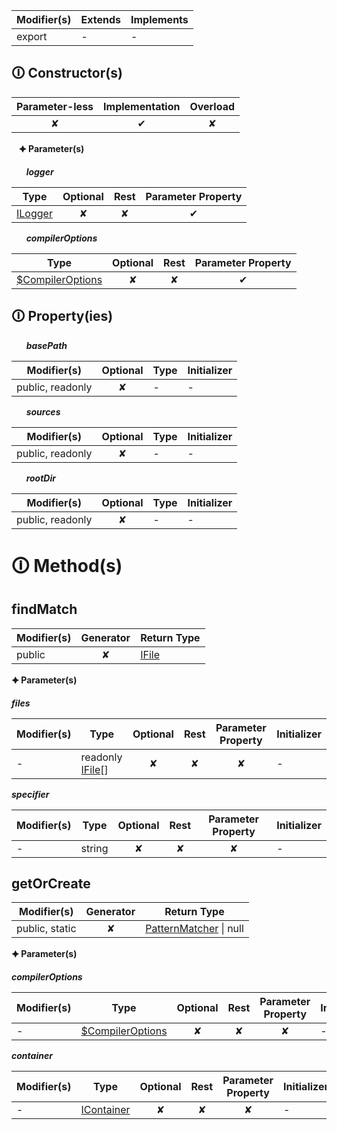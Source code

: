 | Modifier(s)                            | Extends                      | Implements                                    |
|----------------------------------------|------------------------------|-----------------------------------------------|
| export | - | - |

## &#128712; Constructor(s)

| Parameter-less                         | Implementation                          | Overload                          |
|:--------------------------------------:|:---------------------------------------:|:---------------------------------:|
| ✘ | ✔ | ✘ |

&nbsp;&nbsp; **&#128966; Parameter(s)**

&nbsp;&nbsp;&nbsp;&nbsp;&nbsp; _**logger**_

| Type                        | Optional                           | Rest                          | Parameter Property                          |
|-----------------------------|:----------------------------------:|:-----------------------------:|:-------------------------------------------:|
| [ILogger](https://hamedfathi.gitbook.io/aurelia-2-doc-api/kernel/interface/logger/ilogger) | ✘  | ✘ | ✔ |

&nbsp;&nbsp;&nbsp;&nbsp;&nbsp; _**compilerOptions**_

| Type                        | Optional                           | Rest                          | Parameter Property                          |
|-----------------------------|:----------------------------------:|:-----------------------------:|:-------------------------------------------:|
| [$CompilerOptions](https://hamedfathi.gitbook.io/aurelia-2-doc-api/aot/system/interface/interfaces/usdcompileroptions) | ✘  | ✘ | ✔ |

## &#128712; Property(ies)

&nbsp;&nbsp;&nbsp;&nbsp;&nbsp; _**basePath**_

| Modifier(s)                               | Optional                           | Type                        | Initializer                       |
|-------------------------------------------|:----------------------------------:|-----------------------------|-----------------------------------|
| public, readonly | ✘ | - | - |

&nbsp;&nbsp;&nbsp;&nbsp;&nbsp; _**sources**_

| Modifier(s)                               | Optional                           | Type                        | Initializer                       |
|-------------------------------------------|:----------------------------------:|-----------------------------|-----------------------------------|
| public, readonly | ✘ | - | - |

&nbsp;&nbsp;&nbsp;&nbsp;&nbsp; _**rootDir**_

| Modifier(s)                               | Optional                           | Type                        | Initializer                       |
|-------------------------------------------|:----------------------------------:|-----------------------------|-----------------------------------|
| public, readonly | ✘ | - | - |

# &#128712; Method(s)

## findMatch

| Modifier(s)                              | Generator                          | Return Type                       |
|------------------------------------------|:----------------------------------:|-----------------------------------|
| public | ✘ | [IFile](https://hamedfathi.gitbook.io/aurelia-2-doc-api/aot/system/interface/interfaces/ifile) |

**&#128966; Parameter(s)**

_**files**_

| Modifier(s)                              | Type                        | Optional                           | Rest                          | Parameter Property                          | Initializer                       |
|------------------------------------------|-----------------------------|:----------------------------------:|:-----------------------------:|:-------------------------------------------:|-----------------------------------|
| - | readonly [IFile](https://hamedfathi.gitbook.io/aurelia-2-doc-api/aot/system/interface/interfaces/ifile)[] | ✘  | ✘ | ✘ | - |

_**specifier**_

| Modifier(s)                              | Type                        | Optional                           | Rest                          | Parameter Property                          | Initializer                       |
|------------------------------------------|-----------------------------|:----------------------------------:|:-----------------------------:|:-------------------------------------------:|-----------------------------------|
| - | string | ✘  | ✘ | ✘ | - |

## getOrCreate

| Modifier(s)                              | Generator                          | Return Type                       |
|------------------------------------------|:----------------------------------:|-----------------------------------|
| public, static | ✘ | [PatternMatcher](https://hamedfathi.gitbook.io/aurelia-2-doc-api/aot/system/class/pattern-matcher/patternmatcher) &#124; null |

**&#128966; Parameter(s)**

_**compilerOptions**_

| Modifier(s)                              | Type                        | Optional                           | Rest                          | Parameter Property                          | Initializer                       |
|------------------------------------------|-----------------------------|:----------------------------------:|:-----------------------------:|:-------------------------------------------:|-----------------------------------|
| - | [$CompilerOptions](https://hamedfathi.gitbook.io/aurelia-2-doc-api/aot/system/interface/interfaces/usdcompileroptions) | ✘  | ✘ | ✘ | - |

_**container**_

| Modifier(s)                              | Type                        | Optional                           | Rest                          | Parameter Property                          | Initializer                       |
|------------------------------------------|-----------------------------|:----------------------------------:|:-----------------------------:|:-------------------------------------------:|-----------------------------------|
| - | [IContainer](https://hamedfathi.gitbook.io/aurelia-2-doc-api/kernel/interface/di/icontainer) | ✘  | ✘ | ✘ | - |